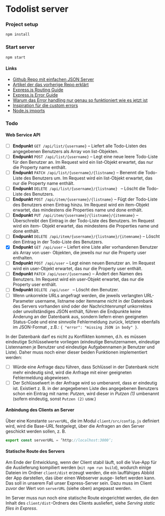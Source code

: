 # Todolist server

### Project setup

```js
npm install
```

### Start server

```js
npm start
```

#### Links

- [Github Repo mit einfachen JSON Server](https://github.com/bpk68/api-server-starter/blob/master/routes/users.js)
- [Artikel der das vorherige Repo erklärt](https://robkendal.co.uk/blog/how-to-build-a-restful-node-js-api-server-using-json-files/)
- [Express.js Routing Guide](https://expressjs.com/en/guide/routing.html)
- [Express.js Error Guide](https://expressjs.com/en/guide/error-handling.html)
- [Warum das Error handling nur genau so funktioniert wie es jetzt ist](https://stackoverflow.com/questions/29700005/express-4-middleware-error-handler-not-being-called)
- [Inspiration für die custom errors](https://stackoverflow.com/questions/31089801/extending-error-in-javascript-with-es6-syntax-babel)
- [Node.js imports](https://www.sitepoint.com/understanding-module-exports-exports-node-js/)

### Todo

#### Web Service API

- [ ] **Endpunkt** `GET /api/list/{username}` – Liefert alle Todo-Listen des angegebenen Benutzers als Array von list-Objekten.
- [ ] **Endpunkt** `POST /api/list/{username}` – Legt eine neue leere Todo-Liste für den Benutzer an. Im Request wird ein list-Objekt erwartet, das nur die Property name enthält.
- [ ] **Endpunkt** `PATCH /api/list/{username}/{listname}` – Benennt die Todo-Liste des Benutzers um. Im Request wird ein list-Objekt erwartet, das nur die Property name enthält.
- [ ] **Endpunkt** `DELETE /api/list/{username}/{listname} ` – Löscht die Todo-Liste des Benutzers.
- [ ] **Endpunkt** `POST /api/item/{username}/{listname}` – Fügt der Todo-Liste des Benutzers einen Eintrag hinzu. Im Request wird ein item-Objekt erwartet, das mindestens die Properties name und done enthält.
- [ ] **Endpunkt** `PUT /api/item/{username}/{listname}/{itemname}` – Überschreibt den Eintrag in der Todo-Liste des Benutzers. Im Request wird ein item- Objekt erwartet, das mindestens die Properties name und done enthält.
- [ ] **Endpunkt** `DELETE /api/item/{username}/{listname}/{itemname}` – Löscht den Eintrag in der Todo-Liste des Benutzers.
- [x] **Endpunkt** `GET /api/user` – Liefert eine Liste aller vorhandenen Benutzer als Array von user- Objekten, die jeweils nur nur die Property user enthalten.
- [ ] **Endpunkt** `POST /api/user` – Legt einen neuen Benutzer an. Im Request wird ein user-Objekt erwartet, das nur die Property user enthält.
- [ ] **Endpunkt** `PATCH /api/user/{username}` – Ändert den Namen des Benutzers. Im Request wird ein user-Objekt erwartet, das nur die Property user enthält.
- [ ] **Endpunkt** `DELETE /api/user ` – Löscht den Benutzer.
- [ ] Wenn unkorrekte URLs angefragt werden, die jeweils verlangten URL-Parameter username, listname oder itemname nicht in der Datenbank des Servers vorhanden sind oder der Nachrichtenrumpf unkorrektes oder unvollständiges JSON enthält, führen die Endpunkte keine Änderung an der Datenbank aus, sondern liefern einen geeigneten Status-Code und eine sinnvolle Fehlermeldung zurück, letztere ebenfalls im JSON-Format , z.B.: `{ "error": "missing JSON in body" }`.

In der Datenbank darf es nicht zu Konflikten kommen, d.h. es müssen eindeutige Schlüsselwerte vorliegen (eindeutige Benutzernamen, eindeutige Listennamen je Benutzer und eindeutige Aufgabennamen je Benutzer und Liste). Daher muss noch einer dieser beiden Funktionen implementiert werden:

- [ ] Würde eine Anfrage dazu führen, dass Schlüssel in der Datenbank nicht mehr eindeutig sind, wird die Anfrage mit einer geeigneten Fehlermeldung abgewiesen.
- [ ] Der Schlüsselwert in der Anfrage wird so umbenannt, dass er eindeutig ist. Existiert z. B. in der angegebenen Liste des angegebenen Benutzers schon ein Eintrag mit name: *Putzen*, wird dieser in *Putzen (1)* umbenannt (sofern eindeutig, sonst `Putzen (2)` usw.)

#### Anbindung des Clients an Server

Über eine Konstante `serverURL`, die im Modul `client/src/config.js` definiert wird, wird die Base-URL festgelegt, über die Anfragen an den Server geschickt werden sollen, z. B.

```js
export const serverURL = ’http://localhost:3000’;
```

#### Statische Route des Servers

Am Ende der Entwicklung, wenn der Client stabil läuft, soll die Vue-App für die Auslieferung kompiliert werden (`mit npm run build`), wodurch einige Dateien im Ordner `client/dist` erzeugt werden, die ein lauffähiges Abbild der App darstellen, das über einen Webserver ausge- liefert werden kann. Das soll in unserem Fall unser Express-Server sein. Dazu muss im Client zuvor der Wert von `serverURL` (siehe oben) angepasst werden.

Im Server muss nun noch eine statische Route eingerichtet werden, die den Inhalt des `client/dist`-Ordners des Clients ausliefert, siehe *Serving static files in Express*.
